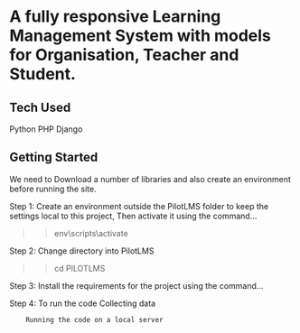<h1>A fully responsive Learning Management System with models for Organisation, Teacher and Student. </h1>

<h2>Tech Used</h2>

Python
PHP
Django

<h2> Getting Started </h2>

We need to Download a number of libraries and also create an environment before running the site.

Step 1: Create an environment outside the PilotLMS folder to keep the settings local to this project, Then activate it using the command...
> > env\scripts\activate

Step 2: Change directory into PilotLMS
> > cd PILOTLMS

Step 3: Install the requirements for the project using the command...
<!-- pip install -r requirements.txt (when needed) -->

Step 4: To run the code
        Collecting data
<!-- python manage.py collectstatic -->

<!-- yes -->
        Running the code on a local server
<!-- python manage.py runserver -->


